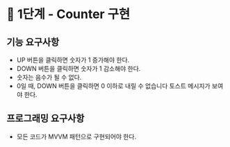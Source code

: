 # 🚀 1단계 - Counter 구현
## 기능 요구사항
- UP 버튼을 클릭하면 숫자가 1 증가해야 한다.
- DOWN 버튼을 클릭하면 숫자가 1 감소해야 한다.
- 숫자는 음수가 될 수 없다.
- 0일 때, DOWN 버튼을 클릭하면 0 이하로 내릴 수 없습니다 토스트 메시지가 보여야 한다.
## 프로그래밍 요구사항
- 모든 코드가 MVVM 패턴으로 구현되어야 한다.